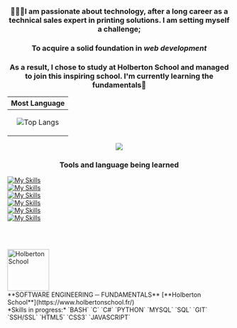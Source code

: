### <p align="center">👩🏼‍💻I am passionate about technology, after a long career as a technical sales expert in printing solutions. I am setting myself a challenge; </p>
### <p align="center">To acquire a solid foundation in *web development*</p>
### <p align="center">As a result, I chose to study at Holberton School and managed to join this inspiring school. I'm currently learning the fundamentals👋</p>

<div align='center'>
<p align='center'>

| Most Language |
|--------------|
|<p align="center">![Top Langs](https://github-readme-stats.vercel.app/api/top-langs/?username=Stefani-web&layout=compact)</p>|

   <a href="https://www.linkedin.com/in/stefani-web/">
       <img src="https://img.shields.io/badge/linkedin-%230077B5.svg?&style=for-the-badge&logo=linkedin&logoColor=white"/>
   </a> </p>
</div>

<h3> <p align="center">Tools and language being learned</p></h3>

[![My Skills](https://skillicons.dev/icons?i=linux,ubuntu,docker,git,github,discord&theme=light)](https://skillicons.dev)
<br clear="left"/>
[![My Skills](https://skillicons.dev/icons?i=vscode,ableton,&theme=light)](https://skillicons.dev)
<br clear="left"/>
[![My Skills](https://skillicons.dev/icons?i=emacs,vim,&theme=light)](https://skillicons.dev)
<br clear="left"/>
[![My Skills](https://skillicons.dev/icons?i=nodejs,&theme=light)](https://skillicons.dev)
<br clear="left"/>
[![My Skills](https://skillicons.dev/icons?i=figma&theme=light)](https://skillicons.dev) 
<br clear="left"/>
[![My Skills](https://skillicons.dev/icons?i=bash,powershell,html,css,js,&theme=light)](https://skillicons.dev)  </p>

<br clear="left"/>
<br clear="left"/>

<img align="left" height="94px" width="94px" alt="Holberton School" src="https://blog.holbertonschool.com/wp-content/uploads/2019/04/instagram_feed180.jpg"/></p>

<br clear="left"/>
**SOFTWARE ENGINEERING ─ FUNDAMENTALS** 
[**Holberton School**](https://www.holbertonschool.fr/) <br clear="left"/>
*Skills in progress:* `BASH` `C` `C#` `PYTHON` `MYSQL` `SQL` `GIT` `SSH/SSL` `HTML5` `CSS3` `JAVASCRIPT` 

<br clear="left"/>


